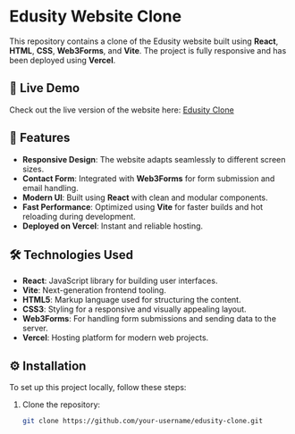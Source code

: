# Edusity Website Clone

This repository contains a clone of the Edusity website built using **React**, **HTML**, **CSS**, **Web3Forms**, and **Vite**. The project is fully responsive and has been deployed using **Vercel**.

## 🚀 Live Demo

Check out the live version of the website here:
[Edusity Clone](https://edusity-weld.vercel.app/)

## 📌 Features

- **Responsive Design**: The website adapts seamlessly to different screen sizes.
- **Contact Form**: Integrated with **Web3Forms** for form submission and email handling.
- **Modern UI**: Built using **React** with clean and modular components.
- **Fast Performance**: Optimized using **Vite** for faster builds and hot reloading during development.
- **Deployed on Vercel**: Instant and reliable hosting.

## 🛠️ Technologies Used

- **React**: JavaScript library for building user interfaces.
- **Vite**: Next-generation frontend tooling.
- **HTML5**: Markup language used for structuring the content.
- **CSS3**: Styling for a responsive and visually appealing layout.
- **Web3Forms**: For handling form submissions and sending data to the server.
- **Vercel**: Hosting platform for modern web projects.

## ⚙️ Installation

To set up this project locally, follow these steps:

1. Clone the repository:
   ```bash
   git clone https://github.com/your-username/edusity-clone.git
